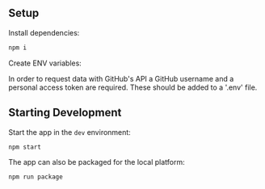 ## Setup

Install dependencies:

```bash
npm i
```
Create ENV variables:

In order to request data with GitHub's API a GitHub username and a personal access token are required.
These should be added to a '.env' file.


## Starting Development

Start the app in the `dev` environment:

```bash
npm start
```

The app can also be packaged for the local platform:

```bash
npm run package
```
